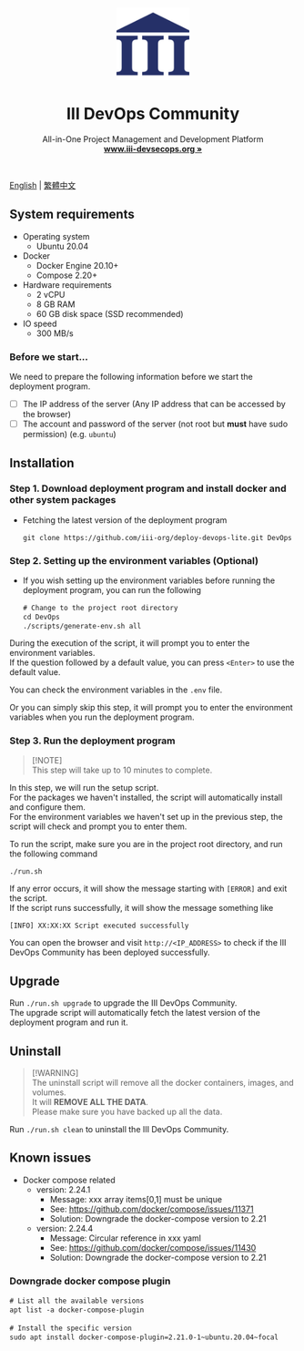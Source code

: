 <p align="center">
  <p align="center">
   <img width="128px" src="docs/icons/iii_logo.png" />
  </p>
	<h1 align="center"><b>III DevOps Community</b></h1>
	<p align="center">
		All-in-One Project Management and Development Platform
    <br />
    <a href="https://www.iii-devsecops.org"><strong>www.iii-devsecops.org »</strong></a>
  </p>
</p>

<br/>

[English](README.md) | [繁體中文](docs/README.zh_TW.md)

## System requirements

- Operating system
    - Ubuntu 20.04
- Docker
    - Docker Engine 20.10+
    - Compose 2.20+
- Hardware requirements
    - 2 vCPU
    - 8 GB RAM
    - 60 GB disk space (SSD recommended)
- IO speed
    - 300 MB/s

### Before we start...

We need to prepare the following information before we start the deployment program.

- [ ] The IP address of the server (Any IP address that can be accessed by the browser)
- [ ] The account and password of the server (not root but **must** have sudo permission) (e.g. `ubuntu`)

## Installation

### Step 1. Download deployment program and install docker and other system packages

- Fetching the latest version of the deployment program

    ```shell
    git clone https://github.com/iii-org/deploy-devops-lite.git DevOps
    ```

### Step 2. Setting up the environment variables (Optional)

- If you wish setting up the environment variables before running the deployment program, you can run the following

    ```shell
    # Change to the project root directory
    cd DevOps
    ./scripts/generate-env.sh all
    ```

During the execution of the script, it will prompt you to enter the environment variables.  
If the question followed by a default value, you can press `<Enter>` to use the default value.

You can check the environment variables in the `.env` file.

Or you can simply skip this step, it will prompt you to enter the environment variables when you run the deployment
program.

### Step 3. Run the deployment program

> [!NOTE]\
> This step will take up to 10 minutes to complete.

In this step, we will run the setup script.  
For the packages we haven't installed, the script will automatically install and configure them.  
For the environment variables we haven't set up in the previous step, the script will check and prompt you to enter
them.

To run the script, make sure you are in the project root directory, and run the following command

```shell
./run.sh
```

If any error occurs, it will show the message starting with `[ERROR]` and exit the script.  
If the script runs successfully, it will show the message something like

```
[INFO] XX:XX:XX Script executed successfully
```

You can open the browser and visit `http://<IP_ADDRESS>` to check if the III DevOps Community has been deployed
successfully.

## Upgrade

Run `./run.sh upgrade` to upgrade the III DevOps Community.  
The upgrade script will automatically fetch the latest version of the deployment program and run it.

## Uninstall

> [!WARNING]\
> The uninstall script will remove all the docker containers, images, and volumes.    
> It will **REMOVE ALL THE DATA**.  
> Please make sure you have backed up all the data.

Run `./run.sh clean` to uninstall the III DevOps Community.

## Known issues

- Docker compose related
    - version: 2.24.1
        - Message: xxx array items[0,1] must be unique
        - See: https://github.com/docker/compose/issues/11371
        - Solution: Downgrade the docker-compose version to 2.21
    - version: 2.24.4
        - Message: Circular reference in xxx yaml
        - See: https://github.com/docker/compose/issues/11430
        - Solution: Downgrade the docker-compose version to 2.21

### Downgrade docker compose plugin

```shell
# List all the available versions
apt list -a docker-compose-plugin

# Install the specific version
sudo apt install docker-compose-plugin=2.21.0-1~ubuntu.20.04~focal
```
